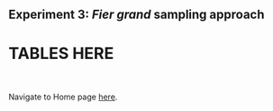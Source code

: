 <!-- exp 3 -->

## Experiment 3: *Fier grand* sampling approach

# TABLES HERE


<br><br>
Navigate to Home page [here](https://d-byrne1.github.io/mscproject/index.html).